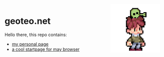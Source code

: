 <img align="right" width="160" src="pics/alien.gif">

# geoteo.net

Hello there, this repo contains:

- [my personal page](https://geoteo.net)
- [a cool startpage for may browser](https://www.geoteo.net/start)
